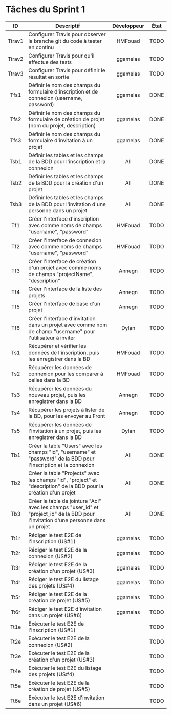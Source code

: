 Tâches du Sprint 1
==

| ID | Descriptif | Développeur | État |
| :-: | -- | :-: | :-: |
| Ttrav1 | Configurer Travis pour observer la branche git du code à tester en continu | HMFouad | TODO |
| Ttrav2 | Configurer Travis pour qu'il effectue des tests | ggamelas | TODO |
| Ttrav3 | Configurer Travis pour définir le résultat en sortie | ggamelas | TODO |
| Tfs1 | Définir le nom des champs du formulaire d'inscription et de connexion (username, password) | ggamelas | DONE |
| Tfs2 | Définir le nom des champs du formulaire de création de projet (nom du projet, description) | ggamelas | DONE |
| Tfs3 | Définir le nom des champs du formulaire d'invitation à un projet | ggamelas | DONE |
| Tsb1 | Définir les tables et les champs de la BDD pour l'inscription et la connexion | All | DONE |
| Tsb2 | Définir les tables et les champs de la BDD pour la création d'un projet | All | DONE |
| Tsb3 | Définir les tables et les champs de la BDD pour l'invitation d'une personne dans un projet | All | DONE |
| Tf1 | Créer l'interface d'inscription avec comme noms de champs "username", "password" | HMFouad | TODO |
| Tf2 | Créer l'interface de connexion avec comme noms de champs "username", "password" | HMFouad | TODO |
| Tf3 | Créer l'interface de création d'un projet avec comme noms de champs "projectName", "description" | Annegn | TODO |
| Tf4 | Créer l'interface de la liste des projets | Annegn | TODO |
| Tf5 | Créer l'interface de base d'un projet | Annegn | TODO |
| Tf6 | Créer l'interface d'invitation dans un projet avec comme nom de champ "username" pour l'utilisateur à inviter | Dylan | TODO |
| Ts1 | Récupérer et vérifier les données de l'inscription, puis les enregistrer dans la BD | HMFouad | TODO |
| Ts2 | Récupérer les données de connexion pour les comparer à celles dans la BD | HMFouad | TODO |
| Ts3 | Récupérer les données du nouveau projet, puis les enregistrer dans la BD | Annegn | TODO |
| Ts4 | Récupérer les projets à lister de la BD, pour les envoyer au Front | Annegn | TODO |
| Ts5 | Récupérer les données de l'invitation à un projet, puis les enregistrer dans la BD | Dylan | TODO |
| Tb1 | Créer la table "Users" avec les champs "id", "username" et "password" de la BDD pour l'inscription et la connexion | All | DONE |
| Tb2 | Créer la table "Projects" avec les champs "id", "project" et "description" de la BDD pour la création d'un projet | All | DONE |
| Tb3 | Créer la table de jointure "Acl" avec les champs "user_id" et "project_id" de la BDD pour l'invitation d'une personne dans un projet | All | DONE |
| Tt1r | Rédiger le test E2E de l'inscription (US#1) | ggamelas | TODO |
| Tt2r | Rédiger le test E2E de la connexion (US#2) | ggamelas | TODO |
| Tt3r | Rédiger le test E2E de la création d'un projet (US#3) | ggamelas | TODO |
| Tt4r | Rédiger le test E2E du listage des projets (US#4) | ggamelas | TODO |
| Tt5r | Rédiger le test E2E de la création de projet (US#5) | ggamelas | TODO |
| Tt6r | Rédiger le test E2E d'invitation dans un projet (US#6) | ggamelas | TODO |
| Tt1e | Exécuter le test E2E de l'inscription (US#1) |  | TODO |
| Tt2e | Exécuter le test E2E de la connexion (US#2) |  | TODO |
| Tt3e | Exécuter le test E2E de la création d'un projet (US#3) |  | TODO |
| Tt4e | Exécuter le test E2E du listage des projets (US#4) |  | TODO |
| Tt5e | Exécuter le test E2E de la création de projet (US#5) |  | TODO |
| Tt6e | Exécuter le test E2E d'invitation dans un projet (US#6) |  | TODO |
